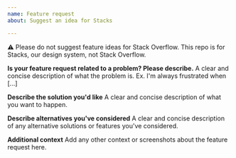 ```yaml
---
name: Feature request
about: Suggest an idea for Stacks

---
```

⚠️ Please do not suggest feature ideas for Stack Overflow. This repo is for Stacks, our design system, not Stack Overflow.

**Is your feature request related to a problem? Please describe.**
A clear and concise description of what the problem is. Ex. I'm always frustrated when [...]

**Describe the solution you'd like**
A clear and concise description of what you want to happen.

**Describe alternatives you've considered**
A clear and concise description of any alternative solutions or features you've considered.

**Additional context**
Add any other context or screenshots about the feature request here.
